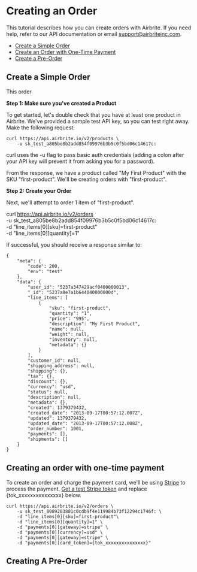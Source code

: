 # Creating an Order

This tutorial describes how you can create orders with Airbrite. If you need help, refer to our API documentation or email support@airbriteinc.com.

* [Create a Simple Order](#create-a-simple-order)
* [Create an Order with One-Time Payment](#create-an-order-with-one-time-payment)
* [Create a Pre-Order](#create-a-pre-order)


## Create a Simple Order

This order 

__Step 1: Make sure you've created a Product__

To get started, let's double check that you have at least one product in Airbrite. We've provided a sample test API key, so you can test right away. Make the following request:

    curl https://api.airbrite.io/v2/products \
        -u sk_test_a805be8b2add854f09976b3b5c0f5bd06c14617c:

curl uses the -u flag to pass basic auth credentials (adding a colon after your API key will prevent it from asking you for a password). 

From the response, we have a product called "My First Product" with the SKU "first-product". We'll be creating orders with "first-product".
  
  
__Step 2: Create your Order__

Next, we'll attempt to order 1 item of "first-product".

curl https://api.airbrite.io/v2/orders \
    -u sk_test_a805be8b2add854f09976b3b5c0f5bd06c14617c: \
    -d "line_items[0][sku]=first-product"\
    -d "line_items[0][quantity]=1"

If successful, you should receive a response similar to:

    {
        "meta": {
            "code": 200,
            "env": "test"
        },
        "data": {
            "user_id": "5237a347429acf0400000013",
            "_id": "5237a8e7a1b644040000000d",
            "line_items": [
                {
                    "sku": "first-product",
                    "quantity": "1",
                    "price": "995",
                    "description": "My First Product",
                    "name": null,
                    "weight": null,
                    "inventory": null,
                    "metadata": {}
                }
            ],
            "customer_id": null,
            "shipping_address": null,
            "shipping": {},
            "tax": {},
            "discount": {},
            "currency": "usd",
            "status": null,
            "description": null,
            "metadata": {},
            "created": 1379379432,
            "created_date": "2013-09-17T00:57:12.007Z",
            "updated": 1379379432,
            "updated_date": "2013-09-17T00:57:12.008Z",
            "order_number": 1001,
            "payments": [],
            "shipments": []
        }
    }
  
  
## Creating an order with one-time payment

To create an order and charge the payment card, we'll be using [Stripe](https://www.stripe.com) to process the payment. [Get a test Stripe token](https://dash.airbrite.io/stripe.html) and replace {tok_xxxxxxxxxxxxxxx} below.


    curl https://api.airbrite.io/v2/orders \
        -u sk_test_8089203881c0cdb9f4e119984b73f12294c1746f: \
        -d "line_items[0][sku]=first-product"\
        -d "line_items[0][quantity]=1" \
        -d "payments[0][gateway]=stripe" \
        -d "payments[0][currency]=usd" \
        -d "payments[0][gateway]=stripe" \
        -d "payments[0][card_token]={tok_xxxxxxxxxxxxxxx}"



## Creating A Pre-Order
